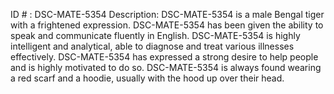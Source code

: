 ID # : DSC-MATE-5354
Description: DSC-MATE-5354 is a male Bengal tiger with a frightened expression. DSC-MATE-5354 has been given the ability to speak and communicate fluently in English. DSC-MATE-5354 is highly intelligent and analytical, able to diagnose and treat various illnesses effectively. DSC-MATE-5354 has expressed a strong desire to help people and is highly motivated to do so. DSC-MATE-5354 is always found wearing a red scarf and a hoodie, usually with the hood up over their head.